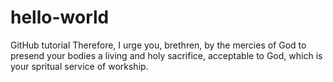 # hello-world
GitHub tutorial
Therefore, I urge you, brethren, by the mercies of God to presend your bodies a living and holy sacrifice, acceptable to God, which is your spritual service of workship.
